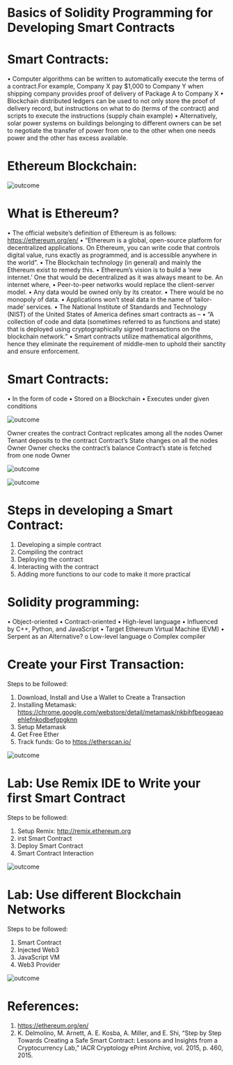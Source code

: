 # Basics of Solidity Programming for Developing Smart Contracts

# Smart Contracts:
•	Computer algorithms can be written to automatically execute the terms of a contract.For example, Company X pay $1,000 to Company Y when shipping 	company provides proof of delivery of Package A to Company X
•	Blockchain distributed ledgers can be used to not only store the proof of delivery record, but instructions on what to do (terms of the contract) and scripts to execute the instructions (supply chain example)
•	Alternatively, solar power systems on buildings belonging to different owners can be set to negotiate the transfer of power from one to the other when one needs power and the other has excess available.

# Ethereum Blockchain:

![outcome](./01.jpg)



# What is Ethereum?
•	The official website’s definition of Ethereum is as follows: https://ethereum.org/en/
•	“Ethereum is a global, open-source platform for decentralized applications. On Ethereum, you can write code that controls digital value, runs exactly as programmed, and is accessible anywhere in the world”.
•	The Blockchain technology (in general) and mainly the Ethereum exist to remedy this.
•	Ethereum’s vision is to build a ‘new internet.’ One that would be decentralized as it was always meant to be. An internet where,
•	Peer-to-peer networks would replace the client-server model.
•	Any data would be owned only by its creator.
•	There would be no monopoly of data.
•	Applications won’t steal data in the name of ‘tailor-made’ services.
•	The National Institute of Standards and Technology (NIST) of the United States of America defines smart contracts as –
•	“A collection of code and data (sometimes referred to as functions and state) that is deployed using cryptographically signed transactions on the blockchain network.”
•	Smart contracts utilize mathematical algorithms, hence they eliminate the requirement of middle-men to uphold their sanctity and ensure enforcement.


# Smart Contracts:
•	In the form of  code
•	Stored on a  Blockchain
•	Executes under given conditions


![outcome](./02.jpg)

Owner creates the contract
Contract replicates among all the nodes Owner
Tenant deposits to the contract
Contract’s State changes on all the nodes Owner
Owner checks the contract’s balance
Contract’s state is fetched from one node Owner

![outcome](./03.jpg)

![outcome](./04.JPG)


# Steps in developing a Smart Contract:
1.	Developing a simple contract
2.	Compiling the contract
3.	Deploying the contract
4.	Interacting with the contract
5.	Adding more functions to our code to make it more practical

# Solidity programming:
•	Object-oriented
•	Contract-oriented
•	High-level language
•	Influenced by C++, Python, and JavaScript
•	Target Ethereum Virtual Machine (EVM)
•	Serpent as an  Alternative?
o	Low-level language
o	Complex compiler

# Create your First Transaction:
Steps to be followed:
1. Download, Install and Use a Wallet to Create a Transaction
2. Installing Metamask: https://chrome.google.com/webstore/detail/metamask/nkbihfbeogaeaoehlefnkodbefgpgknn
3. Setup Metamask
4. Get Free Ether
5. Track funds: Go to https://etherscan.io/ 

![outcome](./05.JPG)

# Lab: Use Remix IDE to Write your first Smart Contract
Steps to be followed:
1. Setup Remix: http://remix.ethereum.org
2. irst Smart Contract
3. Deploy Smart Contract
4. Smart Contract Interaction

![outcome](./06.JPG)

# Lab: Use different Blockchain Networks
Steps to be followed:
1. Smart Contract
2. Injected Web3
3. JavaScript VM
4. Web3 Provider

![outcome](./07.jpg)

# References:
1. https://ethereum.org/en/
2. K. Delmolino, M. Arnett, A. E. Kosba, A. Miller, and E. Shi, “Step by Step Towards Creating a Safe Smart Contract:  Lessons and Insights from a Cryptocurrency Lab,” IACR Cryptology ePrint Archive, vol. 2015, p. 460, 2015.
















